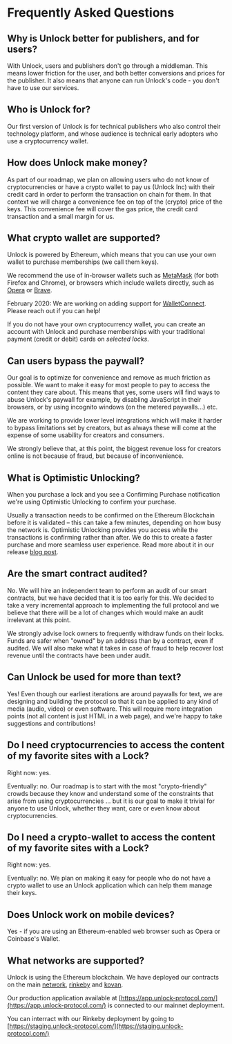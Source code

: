 # Frequently Asked Questions

## Why is Unlock better for publishers, and for users?

With Unlock, users and publishers don't go through a middleman. This means lower friction for the user, and both better conversions and prices for the publisher. It also means that anyone can run Unlock's code - you don't have to use our services.

## Who is Unlock for?

Our first version of Unlock is for technical publishers who also control their technology platform, and whose audience is technical early adopters who use a cryptocurrency wallet.

## How does Unlock make money?

As part of our roadmap, we plan on allowing users who do not know of cryptocurrencies or have a crypto wallet to pay us \(Unlock Inc\) with their credit card in order to perform the transaction on chain for them. In that context we will charge a convenience fee on top of the \(crypto\) price of the keys. This convenience fee will cover the gas price, the credit card transaction and a small margin for us.

## What crypto wallet are supported?

Unlock is powered by Ethereum, which means that you can use your own wallet to purchase memberships \(we call them keys\).  

We recommend the use of in-browser wallets such as [MetaMask](https://MetaMask.io/) \(for both Firefox and Chrome\), or browsers which include wallets directly, such as [Opera](https://www.opera.com/) or [Brave](https://brave.com/).

February 2020: We are working on adding support for [WalletConnect](https://walletconnect.org/). Please reach out if you can help!

If you do not have your own cryptocurrency wallet, you can create an account with Unlock and purchase memberships with your traditional payment \(credit or debit\) cards on _selected_ _locks_.

## Can users bypass the paywall?

Our goal is to optimize for convenience and remove as much friction as possible. We want to make it easy for most people to pay to access the content they care about. This means that yes, some users will find ways to abuse Unlock's paywall for example, by disabling JavaScript in their browsers, or by using incognito windows \(on the metered paywalls...\) etc.

We are working to provide lower level integrations which will make it harder to bypass limitations set by creators, but as always these will come at the expense of some usability for creators and consumers.

We strongly believe that, at this point, the biggest revenue loss for creators online is not because of fraud, but because of inconvenience.

## What is Optimistic Unlocking?

When you purchase a lock and you see a Confirming Purchase notification we're using Optimistic Unlocking to confirm your purchase. 

Usually a transaction needs to be confirmed on the Ethereum Blockchain before it is validated – this can take a few minutes, depending on how busy the network is. Optimistic Unlocking provides you access while the transactions is confirming rather than after. We do this to create a faster purchase and more seamless user experience. Read more about it in our release [blog post](https://medium.com/unlock-protocol/optimistic-unlocking-a539d08bf756).

## Are the smart contract audited?

No. We will hire an independent team to perform an audit of our smart contracts, but we have decided that it is too early for this. We decided to take a very incremental approach to implementing the full protocol and we believe that there will be a lot of changes which would make an audit irrelevant at this point.

We strongly advise lock owners to frequently withdraw funds on their locks. Funds are safer when "owned" by an address than by a contract, even if audited. We will also make what it takes in case of fraud to help recover lost revenue until the contracts have been under audit.

## Can Unlock be used for more than text?

Yes! Even though our earliest iterations are around paywalls for text, we are designing and building the protocol so that it can be applied to any kind of media \(audio, video\) or even software. This will require more integration points \(not all content is just HTML in a web page\), and we're happy to take suggestions and contributions!

## Do I need cryptocurrencies to access the content of my favorite sites with a Lock?

Right now: yes. 

Eventually: no. Our roadmap is to start with the most "crypto-friendly" crowds because they know and understand some of the constraints that arise from using cryptocurrencies ... but it is our goal to make it trivial for anyone to use Unlock, whether they want, care or even know about cryptocurrencies.

## Do I need a crypto-wallet to access the content of my favorite sites with a Lock?

Right now: yes. 

Eventually: no. We plan on making it easy for people who do not have a crypto wallet to use an Unlock application which can help them manage their keys.

## Does Unlock work on mobile devices?

Yes - if you are using an Ethereum-enabled web browser such as Opera or Coinbase's Wallet.

## What networks are supported?

Unlock is using the Ethereum blockchain. We have deployed our contracts on the main [network](https://etherscan.io/address/0x3d5409cce1d45233de1d4ebdee74b8e004abdd13), [rinkeby](https://rinkeby.etherscan.io/address/0xd8c88be5e8eb88e38e6ff5ce186d764676012b0b) and [kovan](https://kovan.etherscan.io/address/0x0B9fe963b789151E53b8bd601590Ea32F9f2453D).

Our production application available at [https://app.unlock-protocol.com/](https://app.unlock-protocol.com/) is connected to our mainnet deployment.

You can interract with our Rinkeby deployment by going to [https://staging.unlock-protocol.com/](https://staging.unlock-protocol.com/)


